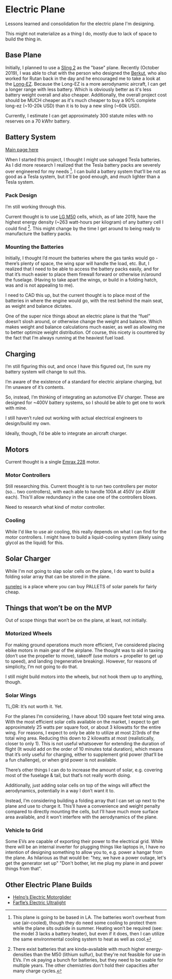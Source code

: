# Electric Plane

Lessons learned and consolidation for the electric plane I'm designing.

This might not materialize as a thing I do, mostly due to lack of space to build the thing in.

## Base Plane

Initially, I planned to use a [Sling 2](https://www.airplanefactory.com/aircraft/sling-2-kit/) as the "base" plane. Recently (October 2019), I was able to chat with the person who designed the [Berkut](https://en.wikipedia.org/wiki/Berkut_360), who also worked for Rutan back in the day and he encouraged me to take a look at the [Long-EZ](https://en.wikipedia.org/wiki/Rutan_Long-EZ). Because the Long-EZ is a more aerodynamic aircraft, I can get a longer range with less battery. Which is obviously better as it's less battery weight overall and also cheaper. Additionally, the overall project cost should be MUCH cheaper as it's much cheaper to buy a 90% complete long-ez  (~10-20k USD) than it is to buy a new sling (~60k USD).

Currently, I estimate I can get approximately 300 statute miles with no reserves on a 70 kWhr battery.

## Battery System

[Main page here](./battery_system.md)

When I started this project, I thought I might use salvaged Tesla batteries. As I did more research I realized that the Tesla battery packs are severely over engineered for my needs [^battery heating]. I can build a battery system that’ll be not as good as a Tesla system, but it’ll be good enough, and much lighter than a Tesla system.

### Pack Design

I’m still working through this.

Current thought is to use [LG M50](https://www.batteryspace.com/prod-specs/11514.pdf) cells, which, as of late 2019, have the highest energy density (~263 watt-hours per kilogram) of any battery cell I could find [^feasible for use in evs]. This might change by the time I get around to being ready to manufacture the battery packs.

### Mounting the Batteries

Initially, I thought I’d mount the batteries where the gas tanks would go - there’s plenty of space, the wing spar will handle the load, etc. But, I realized that I need to be able to access the battery packs easily, and for that it’s much easier to place them firewall forward or otherwise in/around the fuselage. (Having to take apart the wings, or build in a folding hatch, was and is not appealing to me).

I need to CAD this up, but the current thought is to place most of the batteries in where the engine would go, with the rest behind the main seat, as weight and balance dictates.

One of the super nice things about an electric plane is that the “fuel” doesn’t slosh around, or otherwise change the weight and balance. Which makes weight and balance calculations much easier, as well as allowing me to better optimize weight distribution. Of course, this nicety is countered by the fact that I’m always running at the heaviest fuel load.

## Charging

I’m still figuring this out, and once I have this figured out, I’m sure my battery system will change to suit this.

I’m aware of the existence of a standard for electric airplane charging, but I’m unaware of it’s contents.

So, instead, I’m thinking of integrating an automotive EV charger. These are designed for ~400V battery systems, so I should be able to get one to work with mine.

I still haven’t ruled out working with actual electrical engineers to design/build my own.

Ideally, though, I’d be able to integrate an aircraft charger.

## Motors

Current thought is a single [Emrax 228](https://emrax.com/products/emrax-228/) motor.

### Motor Controllers

Still researching this. Current thought is to run two controllers per motor (so... two controllers), with each able to handle 100A at 450V (or 45kW each). This'll allow redundancy in the case one of the controllers blows.

Need to research what kind of motor controller.

### Cooling

While I'd like to use air cooling, this really depends on what I can find for the motor controllers. I might have to build a liquid-cooling system (likely using glycol as the liquid) for this.

## Solar Charger

While I'm not going to slap solar cells on the plane, I do want to build a folding solar array that can be stored in the plane.

<a href="https://sunelec.com" data-proofer-ignore>sunelec</a> is a place where you can buy PALLETS of solar panels for fairly cheap.

## Things that won’t be on the MVP

Out of scope things that won’t be on the plane, at least, not initially.

### Motorized Wheels

For making ground operations much more efficient, I’ve considered placing ebike motors in main gear of the airplane. The thought was to aid in taxiing (don’t use the propeller to move), takeoff (use motors + propeller to get up to speed), and landing (regenerative breaking). However, for reasons of simplicity, I’m not going to do that.

I still might build motors into the wheels, but not hook them up to anything, though.

### Solar Wings

TL;DR: It’s not worth it. Yet.

For the planes I’m considering, I have about 130 square feet total wing area. With the most efficient solar cells available on the market, I expect to get approximately 25 watts per square foot, or about 3 kilowatts for the entire wing. For reasons, I expect to only be able to utilize at most 2/3rds of the total wing area. Reducing this down to 2 kilowatts at most (realistically, closer to only 1). This is not useful whatsoever for extending the duration of flight (It would add on the order of 10 minutes total duration), which means that it’s only useful for charging, either to supplement grid power (that’ll be a fun challenge), or when grid power is not available.

There’s other things I can do to increase the amount of solar, e.g. covering most of the fuselage & tail, but that’s not really worth doing.

Additionally, just adding solar cells on top of the wings will affect the aerodynamics, potentially in a way I don’t want it to.

Instead, I’m considering building a folding array that I can set up next to the plane and use to charge it. This’ll have a convenience and weight penalty compared to directly mounting the cells, but I’ll have much more surface area available, and it won’t interfere with the aerodynamics of the plane.

### Vehicle to Grid

Some EVs are capable of exporting their power to the electrical grid. While there will be an internal inverter for plugging things like laptops in, I have no intention of designing something to allow you to, e.g. power a hangar from the plane. As hilarious as that would be: "hey, we have a power outage, let's get the generator set up" "Don't bother, let me plug my plane in and power things from that".

## Other Electric Plane Builds

- [Helno’s Electric Motorglider](https://endless-sphere.com/forums/viewtopic.php?f=38&t=89000)
- [Farfle’s Electric Ultralight](https://endless-sphere.com/forums/viewtopic.php?f=38&p=1298367)

[^battery heating]: This plane is going to be based in LA. The batteries won’t overheat from use (air-cooled), though they do need some cooling to protect them while the plane sits outside in summer. Heating won’t be required (see: the model 3 lacks a battery heater), but even if it does, then I can utilize the same environmental cooling system to heat as well as cool.

[^feasible for use in evs]: There exist batteries that are kinda-available with much higher energy-densities than the M50 (lithium sulfur), but they're not feasible for use in EVs. I'm ok paying a bunch for batteries, but they need to be usable for multiple years. The other chemistries don't hold their capacities after many charge cycles.
